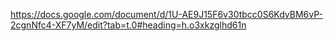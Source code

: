 https://docs.google.com/document/d/1U-AE9J15F6v30tbcc0S6KdvBM6vP-2cgnNfc4-XF7yM/edit?tab=t.0#heading=h.o3xkzglhd61n
